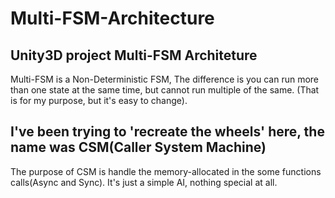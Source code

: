 # Multi-FSM-Architecture
## Unity3D project Multi-FSM Architeture
Multi-FSM is a Non-Deterministic FSM, 
The difference is you can run more than one state at the same time, but cannot run multiple of the same. (That is for my purpose, but it's easy to change).  


## I've been trying to 'recreate the wheels' here, the name was CSM(Caller System Machine) 
The purpose of CSM is handle the memory-allocated in the some functions calls(Async and Sync). It's just a simple AI, nothing special at all.
